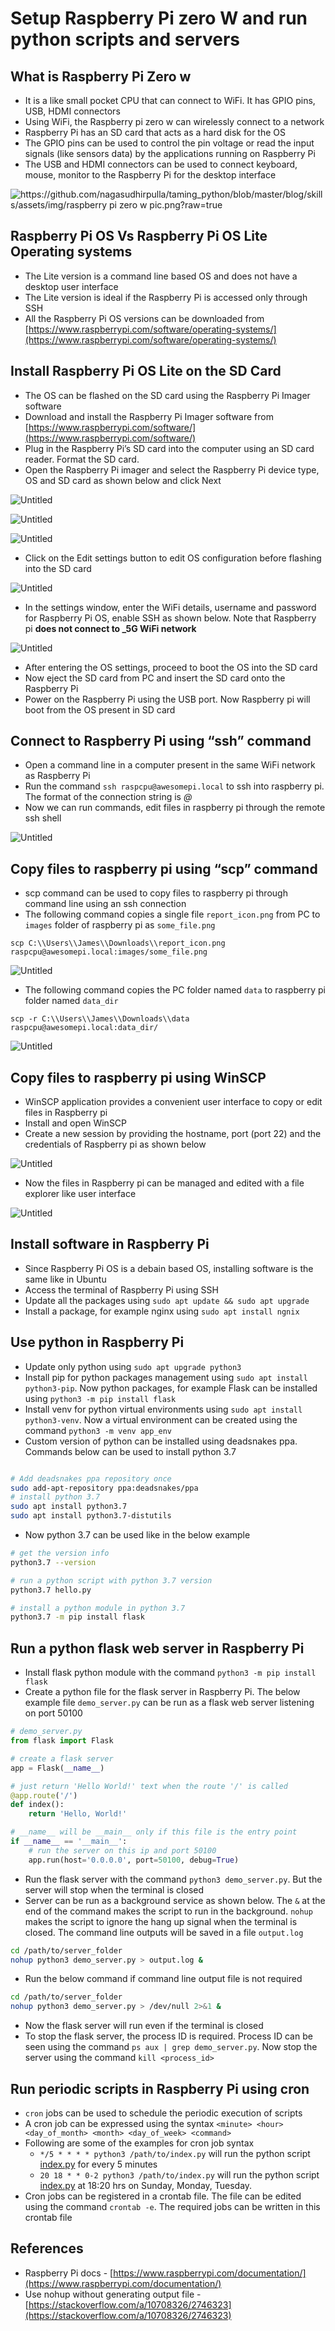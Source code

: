 
# Setup Raspberry Pi zero W and run python scripts and servers
## What is Raspberry Pi Zero w

-   It is a like small pocket CPU that can connect to WiFi. It has GPIO pins, USB, HDMI connectors
-   Using WiFi, the Raspberry pi zero w can wirelessly connect to a network
-   Raspberry Pi has an SD card that acts as a hard disk for the OS
-   The GPIO pins can be used to control the pin voltage or read the input signals (like sensors data) by the applications running on Raspberry Pi
-   The USB and HDMI connectors can be used to connect keyboard, mouse, monitor to the Raspberry Pi for the desktop interface

![https://github.com/nagasudhirpulla/taming_python/blob/master/blog/skills/assets/img/raspberry pi zero w pic.png?raw=true](https://github.com/nagasudhirpulla/taming_python/blob/master/blog/skills/assets/img/raspberry%20pi%20zero%20w%20pic.png?raw=true)

## Raspberry Pi OS Vs Raspberry Pi OS Lite Operating systems

-   The Lite version is a command line based OS and does not have a desktop user interface
-   The Lite version is ideal if the Raspberry Pi is accessed only through SSH
-   All the Raspberry Pi OS versions can be downloaded from [https://www.raspberrypi.com/software/operating-systems/](https://www.raspberrypi.com/software/operating-systems/)

## Install Raspberry Pi OS Lite on the SD Card

-   The OS can be flashed on the SD card using the Raspberry Pi Imager software
-   Download and install the Raspberry Pi Imager software from [https://www.raspberrypi.com/software/](https://www.raspberrypi.com/software/)
-   Plug in the Raspberry Pi’s SD card into the computer using an SD card reader. Format the SD card.
-   Open the Raspberry Pi imager and select the Raspberry Pi device type, OS and SD card as shown below and click Next

![Untitled](https://github.com/nagasudhirpulla/taming_python/blob/master/blog/skills/assets/img/Micro%20SD%20card%20connectors.png?raw=true)

![Untitled](https://github.com/nagasudhirpulla/taming_python/blob/master/blog/skills/assets/img/Micro%20SD%20card%20reader.png?raw=true)

![Untitled](https://github.com/nagasudhirpulla/taming_python/blob/master/blog/skills/assets/img/raspberry%20pi%20Imager%20home%20screen.png?raw=true)

-   Click on the Edit settings button to edit OS configuration before flashing into the SD card

![Untitled](https://github.com/nagasudhirpulla/taming_python/blob/master/blog/skills/assets/img/raspberry%20pi%20imager%20OS%20customization%20pop%20up.png?raw=true)

-   In the settings window, enter the WiFi details, username and password for Raspberry Pi OS, enable SSH as shown below. Note that Raspberry pi **does not connect to _5G WiFi network**

![Untitled](https://github.com/nagasudhirpulla/taming_python/blob/master/blog/skills/assets/img/raspberry%20pi%20imager%20configuration.png?raw=true)

-   After entering the OS settings, proceed to boot the OS into the SD card
-   Now eject the SD card from PC and insert the SD card onto the Raspberry Pi
-   Power on the Raspberry Pi using the USB port. Now Raspberry pi will boot from the OS present in SD card

## Connect to Raspberry Pi using “ssh” command

-   Open a command line in a computer present in the same WiFi network as Raspberry Pi
-   Run the command `ssh raspcpu@awesomepi.local` to ssh into raspberry pi. The format of the connection string is _<username>@<hostname or IP address>_
-   Now we can run commands, edit files in raspberry pi through the remote ssh shell

![Untitled](https://github.com/nagasudhirpulla/taming_python/blob/master/blog/skills/assets/img/raspberry%20pi%20ssh%20access%20demo.png?raw=true)

## Copy files to raspberry pi using “scp” command

-   scp command can be used to copy files to raspberry pi through command line using an ssh connection
-   The following command copies a single file `report_icon.png` from PC to `images` folder of raspberry pi as `some_file.png`

`scp C:\\Users\\James\\Downloads\\report_icon.png raspcpu@awesomepi.local:images/some_file.png`

![Untitled](https://github.com/nagasudhirpulla/taming_python/blob/master/blog/skills/assets/img/raspberry%20pi%20scp%20copy%20file%20demo.png?raw=true)

-   The following command copies the PC folder named `data` to raspberry pi folder named `data_dir`

`scp -r C:\\Users\\James\\Downloads\\data raspcpu@awesomepi.local:data_dir/`

![Untitled](https://github.com/nagasudhirpulla/taming_python/blob/master/blog/skills/assets/img/raspberry%20pi%20scp%20copy%20folder%20demo.png?raw=true)

## Copy files to raspberry pi using WinSCP

-   WinSCP application provides a convenient user interface to copy or edit files in Raspberry pi
-   Install and open WinSCP
-   Create a new session by providing the hostname, port (port 22) and the credentials of Raspberry pi as shown below

![Untitled](https://github.com/nagasudhirpulla/taming_python/blob/master/blog/skills/assets/img/raspberry%20pi%20winscp%20config.png?raw=true)

-   Now the files in Raspberry pi can be managed and edited with a file explorer like user interface

![Untitled](https://github.com/nagasudhirpulla/taming_python/blob/master/blog/skills/assets/img/raspberry%20pi%20winscp%20explorer.png?raw=true)

## Install software in Raspberry Pi

-   Since Raspberry Pi OS is a debain based OS, installing software is the same like in Ubuntu
-   Access the terminal of Raspberry Pi using SSH
-   Update all the packages using `sudo apt update && sudo apt upgrade`
-   Install a package, for example nginx using `sudo apt install ngnix`

## Use python in Raspberry Pi

-   Update only python using `sudo apt upgrade python3`
-   Install pip for python packages management using `sudo apt install python3-pip`. Now python packages, for example Flask can be installed using `python3 -m pip install flask`
-   Install venv for python virtual environments using `sudo apt install python3-venv`. Now a virtual environment can be created using the command `python3 -m venv app_env`
-   Custom version of python can be installed using deadsnakes ppa. Commands below can be used to install python 3.7

```bash

# Add deadsnakes ppa repository once
sudo add-apt-repository ppa:deadsnakes/ppa
# install python 3.7
sudo apt install python3.7
sudo apt install python3.7-distutils

```

-   Now python 3.7 can be used like in the below example

```bash
# get the version info
python3.7 --version

# run a python script with python 3.7 version
python3.7 hello.py

# install a python module in python 3.7
python3.7 -m pip install flask

```

## Run a python flask web server in Raspberry Pi

-   Install flask python module with the command `python3 -m pip install flask`
-   Create a python file for the flask server in Raspberry Pi. The below example file `demo_server.py` can be run as a flask web server listening on port 50100

```python
# demo_server.py
from flask import Flask

# create a flask server
app = Flask(__name__)

# just return 'Hello World!' text when the route '/' is called
@app.route('/')
def index():
    return 'Hello, World!'

# __name__ will be __main__ only if this file is the entry point
if __name__ == '__main__':
    # run the server on this ip and port 50100
    app.run(host='0.0.0.0', port=50100, debug=True)

```

-   Run the flask server with the command `python3 demo_server.py`. But the server will stop when the terminal is closed
-   Server can be run as a background service as shown below. The `&` at the end of the command makes the script to run in the background. `nohup` makes the script to ignore the hang up signal when the terminal is closed. The command line outputs will be saved in a file `output.log`

```bash
cd /path/to/server_folder
nohup python3 demo_server.py > output.log &

```

-   Run the below command if command line output file is not required

```bash
cd /path/to/server_folder
nohup python3 demo_server.py > /dev/null 2>&1 &

```

-   Now the flask server will run even if the terminal is closed
-   To stop the flask server, the process ID is required. Process ID can be seen using the command `ps aux | grep demo_server.py`. Now stop the server using the command `kill <process_id>`

## Run periodic scripts in Raspberry Pi using cron

-   `cron` jobs can be used to schedule the periodic execution of scripts
-   A cron job can be expressed using the syntax `<minute> <hour> <day_of_month> <month> <day_of_week> <command>`
-   Following are some of the examples for cron job syntax
    -   `*/5 * * * * python3 /path/to/index.py` will run the python script [index.py](http://index.py) for every 5 minutes
    -   `20 18 * * 0-2 python3 /path/to/index.py` will run the python script [index.py](http://index.py) at 18:20 hrs on Sunday, Monday, Tuesday.
-   Cron jobs can be registered in a crontab file. The file can be edited using the command `crontab -e`. The required jobs can be written in this crontab file

## References

-   Raspberry Pi docs - [https://www.raspberrypi.com/documentation/](https://www.raspberrypi.com/documentation/)
-   Use nohup without generating output file - [https://stackoverflow.com/a/10708326/2746323](https://stackoverflow.com/a/10708326/2746323)
<!--stackedit_data:
eyJoaXN0b3J5IjpbLTIwNzc0MzQ0ODksLTE1NDUxNjgzOTZdfQ
==
-->